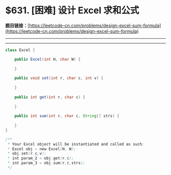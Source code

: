 # $631. [困难] 设计 Excel 求和公式

**题目链接：**[https://leetcode-cn.com/problems/design-excel-sum-formula](https://leetcode-cn.com/problems/design-excel-sum-formula)

---

<Cards card="leetcode_631_design-excel-sum-formula"></Cards>

---

```java
class Excel {

    public Excel(int H, char W) {
        
    }
    
    public void set(int r, char c, int v) {
        
    }
    
    public int get(int r, char c) {
        
    }
    
    public int sum(int r, char c, String[] strs) {
        
    }
}

/**
 * Your Excel object will be instantiated and called as such:
 * Excel obj = new Excel(H, W);
 * obj.set(r,c,v);
 * int param_2 = obj.get(r,c);
 * int param_3 = obj.sum(r,c,strs);
 */
```